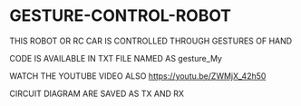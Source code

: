# GESTURE-CONTROL-ROBOT
THIS ROBOT OR RC CAR IS CONTROLLED THROUGH GESTURES OF HAND


CODE IS AVAILABLE IN TXT FILE NAMED AS gesture_My

WATCH THE YOUTUBE VIDEO ALSO
https://youtu.be/ZWMjX_42h50

CIRCUIT DIAGRAM ARE SAVED AS TX AND RX
